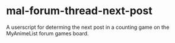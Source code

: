 # mal-forum-thread-next-post

A userscript for determing the next post in a counting game on the MyAnimeList forum games board.
